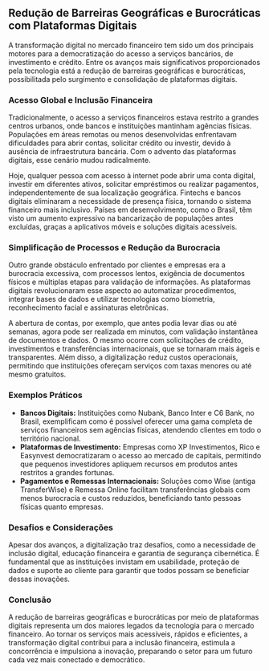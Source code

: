 ## Redução de Barreiras Geográficas e Burocráticas com Plataformas Digitais

A transformação digital no mercado financeiro tem sido um dos principais motores para a democratização do acesso a serviços bancários, de investimento e crédito. Entre os avanços mais significativos proporcionados pela tecnologia está a redução de barreiras geográficas e burocráticas, possibilitada pelo surgimento e consolidação de plataformas digitais.

### Acesso Global e Inclusão Financeira

Tradicionalmente, o acesso a serviços financeiros estava restrito a grandes centros urbanos, onde bancos e instituições mantinham agências físicas. Populações em áreas remotas ou menos desenvolvidas enfrentavam dificuldades para abrir contas, solicitar crédito ou investir, devido à ausência de infraestrutura bancária. Com o advento das plataformas digitais, esse cenário mudou radicalmente.

Hoje, qualquer pessoa com acesso à internet pode abrir uma conta digital, investir em diferentes ativos, solicitar empréstimos ou realizar pagamentos, independentemente de sua localização geográfica. Fintechs e bancos digitais eliminaram a necessidade de presença física, tornando o sistema financeiro mais inclusivo. Países em desenvolvimento, como o Brasil, têm visto um aumento expressivo na bancarização de populações antes excluídas, graças a aplicativos móveis e soluções digitais acessíveis.

### Simplificação de Processos e Redução da Burocracia

Outro grande obstáculo enfrentado por clientes e empresas era a burocracia excessiva, com processos lentos, exigência de documentos físicos e múltiplas etapas para validação de informações. As plataformas digitais revolucionaram esse aspecto ao automatizar procedimentos, integrar bases de dados e utilizar tecnologias como biometria, reconhecimento facial e assinaturas eletrônicas.

A abertura de contas, por exemplo, que antes podia levar dias ou até semanas, agora pode ser realizada em minutos, com validação instantânea de documentos e dados. O mesmo ocorre com solicitações de crédito, investimentos e transferências internacionais, que se tornaram mais ágeis e transparentes. Além disso, a digitalização reduz custos operacionais, permitindo que instituições ofereçam serviços com taxas menores ou até mesmo gratuitos.

### Exemplos Práticos

- **Bancos Digitais:** Instituições como Nubank, Banco Inter e C6 Bank, no Brasil, exemplificam como é possível oferecer uma gama completa de serviços financeiros sem agências físicas, atendendo clientes em todo o território nacional.
- **Plataformas de Investimento:** Empresas como XP Investimentos, Rico e Easynvest democratizaram o acesso ao mercado de capitais, permitindo que pequenos investidores apliquem recursos em produtos antes restritos a grandes fortunas.
- **Pagamentos e Remessas Internacionais:** Soluções como Wise (antiga TransferWise) e Remessa Online facilitam transferências globais com menos burocracia e custos reduzidos, beneficiando tanto pessoas físicas quanto empresas.

### Desafios e Considerações

Apesar dos avanços, a digitalização traz desafios, como a necessidade de inclusão digital, educação financeira e garantia de segurança cibernética. É fundamental que as instituições invistam em usabilidade, proteção de dados e suporte ao cliente para garantir que todos possam se beneficiar dessas inovações.

### Conclusão

A redução de barreiras geográficas e burocráticas por meio de plataformas digitais representa um dos maiores legados da tecnologia para o mercado financeiro. Ao tornar os serviços mais acessíveis, rápidos e eficientes, a transformação digital contribui para a inclusão financeira, estimula a concorrência e impulsiona a inovação, preparando o setor para um futuro cada vez mais conectado e democrático.